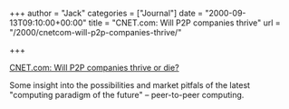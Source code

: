 +++
author = "Jack"
categories = ["Journal"]
date = "2000-09-13T09:10:00+00:00"
title = "CNET.com: Will P2P companies thrive"
url = "/2000/cnetcom-will-p2p-companies-thrive/"

+++

[CNET.com: Will P2P companies thrive or die?][1]

Some insight into the possibilities and market pitfals of the latest "computing paradigm of the future" &#8211; peer-to-peer computing.

 [1]: http://news.cnet.com/news/0-1005-200-2758911.html